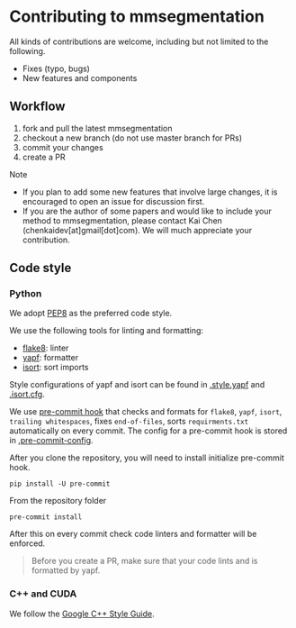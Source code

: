# Contributing to mmsegmentation

All kinds of contributions are welcome, including but not limited to the following.

- Fixes (typo, bugs)
- New features and components

## Workflow

1. fork and pull the latest mmsegmentation
2. checkout a new branch (do not use master branch for PRs)
3. commit your changes
4. create a PR

Note
- If you plan to add some new features that involve large changes, it is encouraged to open an issue for discussion first.
- If you are the author of some papers and would like to include your method to mmsegmentation,
please contact Kai Chen (chenkaidev[at]gmail[dot]com). We will much appreciate your contribution.

## Code style

### Python
We adopt [PEP8](https://www.python.org/dev/peps/pep-0008/) as the preferred code style.

We use the following tools for linting and formatting:
- [flake8](http://flake8.pycqa.org/en/latest/): linter
- [yapf](https://github.com/google/yapf): formatter
- [isort](https://github.com/timothycrosley/isort): sort imports

Style configurations of yapf and isort can be found in [.style.yapf](../.style.yapf) and [.isort.cfg](../.isort.cfg).

We use [pre-commit hook](https://pre-commit.com/) that checks and formats for `flake8`, `yapf`, `isort`, `trailing whitespaces`,
 fixes `end-of-files`, sorts `requirments.txt` automatically on every commit.
The config for a pre-commit hook is stored in [.pre-commit-config](../.pre-commit-config.yaml).

After you clone the repository, you will need to install initialize pre-commit hook.

```
pip install -U pre-commit
```

From the repository folder
```
pre-commit install
```

After this on every commit check code linters and formatter will be enforced.


>Before you create a PR, make sure that your code lints and is formatted by yapf.

### C++ and CUDA
We follow the [Google C++ Style Guide](https://google.github.io/styleguide/cppguide.html).
